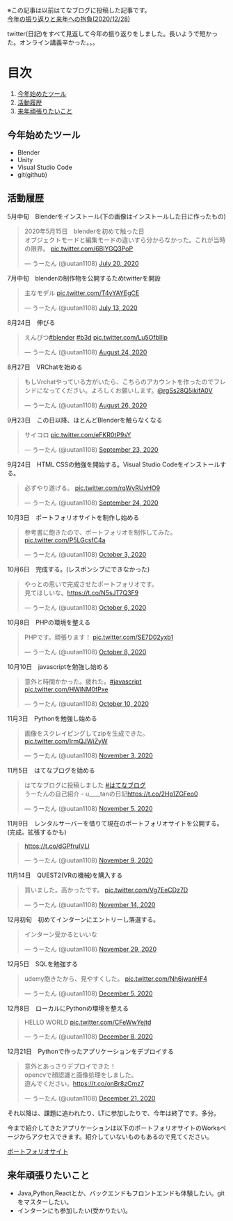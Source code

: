 ※この記事は以前はてなブログに投稿した記事です。  
[今年の振り返りと来年への抱負(2020/12/28)](https://uu-tan.hatenablog.jp/entry/2020/12/28/225843)


twitter(日記)をすべて見返して今年の振り返りをしました。長いようで短かった。オンライン講義辛かった。。。  

# 目次  
1. [今年始めたツール](#anchor1)
1. [活動履歴](#anchor2)
1. [来年頑張りたいこと](#anchor3)

<a id="anchor1"></a>

## 今年始めたツール
- Blender  
- Unity  
- Visual Studio Code  
- git(github)

<a id="anchor2"></a>

## 活動履歴
5月中旬　Blenderをインストール(下の画像はインストールした日に作ったもの)  


<blockquote class="twitter-tweet"><p lang="ja" dir="ltr">2020年5月15日　blenderを初めて触った日<br>オブジェクトモードと編集モードの違いすら分からなかった。これが当時の限界。 <a href="https://t.co/6BlYGQ3PoP">pic.twitter.com/6BlYGQ3PoP</a></p>&mdash; うーたん (@uutan1108) <a href="https://twitter.com/uutan1108/status/1285057237753331712?ref_src=twsrc%5Etfw">July 20, 2020</a></blockquote> <script async src="https://platform.twitter.com/widgets.js" charset="utf-8"></script>



7月中旬　blenderの制作物を公開するためtwitterを開設


<blockquote class="twitter-tweet"><p lang="ja" dir="ltr">主なモデル <a href="https://t.co/T4yYAYEgCE">pic.twitter.com/T4yYAYEgCE</a></p>&mdash; うーたん (@uutan1108) <a href="https://twitter.com/uutan1108/status/1282699703268732929?ref_src=twsrc%5Etfw">July 13, 2020</a></blockquote> <script async src="https://platform.twitter.com/widgets.js" charset="utf-8"></script>


8月24日　伸びる  


<blockquote class="twitter-tweet"><p lang="ja" dir="ltr">えんぴつ<a href="https://twitter.com/hashtag/blender?src=hash&amp;ref_src=twsrc%5Etfw">#blender</a> <a href="https://twitter.com/hashtag/b3d?src=hash&amp;ref_src=twsrc%5Etfw">#b3d</a> <a href="https://t.co/Lu5OfbllIp">pic.twitter.com/Lu5OfbllIp</a></p>&mdash; うーたん (@uutan1108) <a href="https://twitter.com/uutan1108/status/1297851349724352512?ref_src=twsrc%5Etfw">August 24, 2020</a></blockquote> <script async src="https://platform.twitter.com/widgets.js" charset="utf-8"></script>


8月27日　VRChatを始める


<blockquote class="twitter-tweet"><p lang="ja" dir="ltr">もしVrchatやっている方がいたら、こちらのアカウントを作ったのでフレンドになってください。よろしくお願いします。<a href="https://twitter.com/rgSs28Q5ikifA0V?ref_src=twsrc%5Etfw">@rgSs28Q5ikifA0V</a></p>&mdash; うーたん (@uutan1108) <a href="https://twitter.com/uutan1108/status/1298653469201506304?ref_src=twsrc%5Etfw">August 26, 2020</a></blockquote> <script async src="https://platform.twitter.com/widgets.js" charset="utf-8"></script>


9月23日　この日以降、ほとんどBlenderを触らなくなる


<blockquote class="twitter-tweet"><p lang="ja" dir="ltr">サイコロ <a href="https://t.co/eFKR0tP9sY">pic.twitter.com/eFKR0tP9sY</a></p>&mdash; うーたん (@uutan1108) <a href="https://twitter.com/uutan1108/status/1308641841286266881?ref_src=twsrc%5Etfw">September 23, 2020</a></blockquote> <script async src="https://platform.twitter.com/widgets.js" charset="utf-8"></script>


9月24日　HTML CSSの勉強を開始する。Visual Studio Codeをインストールする。


<blockquote class="twitter-tweet"><p lang="ja" dir="ltr">必ずやり遂げる。 <a href="https://t.co/rqWyRUvHO9">pic.twitter.com/rqWyRUvHO9</a></p>&mdash; うーたん (@uutan1108) <a href="https://twitter.com/uutan1108/status/1309092259221176321?ref_src=twsrc%5Etfw">September 24, 2020</a></blockquote> <script async src="https://platform.twitter.com/widgets.js" charset="utf-8"></script>


10月3日　ポートフォリオサイトを制作し始める


<blockquote class="twitter-tweet"><p lang="ja" dir="ltr">参考書に飽きたので、ポートフォリオを制作してみた。 <a href="https://t.co/P5LGcsfC4a">pic.twitter.com/P5LGcsfC4a</a></p>&mdash; うーたん (@uutan1108) <a href="https://twitter.com/uutan1108/status/1312382958595006466?ref_src=twsrc%5Etfw">October 3, 2020</a></blockquote> <script async src="https://platform.twitter.com/widgets.js" charset="utf-8"></script>


10月6日　完成する。(レスポンシブにできなかった)


<blockquote class="twitter-tweet"><p lang="ja" dir="ltr">やっとの思いで完成させたポートフォリオです。<br>見てほしいな。<a href="https://t.co/N5sJT7Q3F9">https://t.co/N5sJT7Q3F9</a></p>&mdash; うーたん (@uutan1108) <a href="https://twitter.com/uutan1108/status/1313493475980173313?ref_src=twsrc%5Etfw">October 6, 2020</a></blockquote> <script async src="https://platform.twitter.com/widgets.js" charset="utf-8"></script>


10月8日　PHPの環境を整える


<blockquote class="twitter-tweet"><p lang="ja" dir="ltr">PHPです。頑張ります！ <a href="https://t.co/SE7D02yxb1">pic.twitter.com/SE7D02yxb1</a></p>&mdash; うーたん (@uutan1108) <a href="https://twitter.com/uutan1108/status/1314177082176331783?ref_src=twsrc%5Etfw">October 8, 2020</a></blockquote> <script async src="https://platform.twitter.com/widgets.js" charset="utf-8"></script>


10月10日　javascriptを勉強し始める


<blockquote class="twitter-tweet"><p lang="ja" dir="ltr">意外と時間かかった。疲れた。<a href="https://twitter.com/hashtag/javascript?src=hash&amp;ref_src=twsrc%5Etfw">#javascript</a> <a href="https://t.co/HWlNM0fPxe">pic.twitter.com/HWlNM0fPxe</a></p>&mdash; うーたん (@uutan1108) <a href="https://twitter.com/uutan1108/status/1314806721223688193?ref_src=twsrc%5Etfw">October 10, 2020</a></blockquote> <script async src="https://platform.twitter.com/widgets.js" charset="utf-8"></script>


11月3日　Pythonを勉強し始める


<blockquote class="twitter-tweet"><p lang="ja" dir="ltr">画像をスクレイピングしてzipを生成できた。 <a href="https://t.co/IrmQJWiZyW">pic.twitter.com/IrmQJWiZyW</a></p>&mdash; うーたん (@uutan1108) <a href="https://twitter.com/uutan1108/status/1323482015719542785?ref_src=twsrc%5Etfw">November 3, 2020</a></blockquote> <script async src="https://platform.twitter.com/widgets.js" charset="utf-8"></script>


11月5日　はてなブログを始める


<blockquote class="twitter-tweet"><p lang="ja" dir="ltr">はてなブログに投稿しました <a href="https://twitter.com/hashtag/%E3%81%AF%E3%81%A6%E3%81%AA%E3%83%96%E3%83%AD%E3%82%B0?src=hash&amp;ref_src=twsrc%5Etfw">#はてなブログ</a><br>うーたんの自己紹介 - u____tanの日記<a href="https://t.co/2Hp1ZGFeo0">https://t.co/2Hp1ZGFeo0</a></p>&mdash; うーたん (@uutan1108) <a href="https://twitter.com/uutan1108/status/1324287301405478913?ref_src=twsrc%5Etfw">November 5, 2020</a></blockquote> <script async src="https://platform.twitter.com/widgets.js" charset="utf-8"></script>


11月9日　レンタルサーバーを借りて現在のポートフォリオサイトを公開する。(完成。拡張するかも)


<blockquote class="twitter-tweet"><p lang="und" dir="ltr"><a href="https://t.co/dGPfruIVLl">https://t.co/dGPfruIVLl</a></p>&mdash; うーたん (@uutan1108) <a href="https://twitter.com/uutan1108/status/1325753673008381952?ref_src=twsrc%5Etfw">November 9, 2020</a></blockquote> <script async src="https://platform.twitter.com/widgets.js" charset="utf-8"></script>


11月14日　QUEST2(VRの機械)を購入する


<blockquote class="twitter-tweet"><p lang="ja" dir="ltr">買いました。高かったです。 <a href="https://t.co/Vg7EeCDz7D">pic.twitter.com/Vg7EeCDz7D</a></p>&mdash; うーたん (@uutan1108) <a href="https://twitter.com/uutan1108/status/1327579560745943041?ref_src=twsrc%5Etfw">November 14, 2020</a></blockquote> <script async src="https://platform.twitter.com/widgets.js" charset="utf-8"></script>


12月初旬　初めてインターンにエントリーし落選する。


<blockquote class="twitter-tweet"><p lang="ja" dir="ltr">インターン受かるといいな</p>&mdash; うーたん (@uutan1108) <a href="https://twitter.com/uutan1108/status/1332876428249952256?ref_src=twsrc%5Etfw">November 29, 2020</a></blockquote> <script async src="https://platform.twitter.com/widgets.js" charset="utf-8"></script>


12月5日　SQLを勉強する


<blockquote class="twitter-tweet"><p lang="ja" dir="ltr">udemy飽きたから、見やすくした。 <a href="https://t.co/Nh6jwanHF4">pic.twitter.com/Nh6jwanHF4</a></p>&mdash; うーたん (@uutan1108) <a href="https://twitter.com/uutan1108/status/1335189996651704320?ref_src=twsrc%5Etfw">December 5, 2020</a></blockquote> <script async src="https://platform.twitter.com/widgets.js" charset="utf-8"></script>


12月8日　ローカルにPythonの環境を整える


<blockquote class="twitter-tweet"><p lang="en" dir="ltr">HELLO WORLD <a href="https://t.co/CFeWwYejtd">pic.twitter.com/CFeWwYejtd</a></p>&mdash; うーたん (@uutan1108) <a href="https://twitter.com/uutan1108/status/1336253717352333313?ref_src=twsrc%5Etfw">December 8, 2020</a></blockquote> <script async src="https://platform.twitter.com/widgets.js" charset="utf-8"></script>


12月21日　Pythonで作ったアプリケーションをデプロイする


<blockquote class="twitter-tweet"><p lang="ja" dir="ltr">意外とあっさりデプロイできた！<br>opencvで顔認識と画像処理をしました。<br>遊んでください。<a href="https://t.co/onBr8zCmz7">https://t.co/onBr8zCmz7</a></p>&mdash; うーたん (@uutan1108) <a href="https://twitter.com/uutan1108/status/1340937885311139841?ref_src=twsrc%5Etfw">December 21, 2020</a></blockquote> <script async src="https://platform.twitter.com/widgets.js" charset="utf-8"></script>


それ以降は、課題に追われたり、LTに参加したりで、今年は終了です。多分。

今まで紹介してきたアプリケーションは以下のポートフォリオサイトのWorksページからアクセスできます。紹介していないものもあるので見てください。


[ポートフォリオサイト](http://utan.php.xdomain.jp/)


<a id="anchor3"></a>

## 来年頑張りたいこと
- Java,Python,Reactとか、バックエンドもフロントエンドも体験したい。gitをマスターしたい。  
- インターンにも参加したい(受かりたい)。